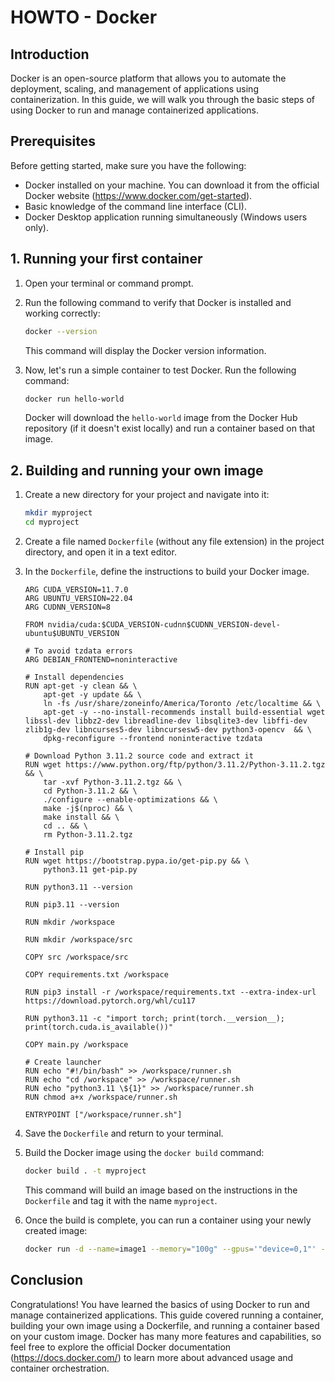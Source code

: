# HOWTO - Docker

## Introduction

Docker is an open-source platform that allows you to automate the deployment, scaling, and management of applications using containerization. In this guide, we will walk you through the basic steps of using Docker to run and manage containerized applications.

## Prerequisites

Before getting started, make sure you have the following:

- Docker installed on your machine. You can download it from the official Docker website (https://www.docker.com/get-started).
- Basic knowledge of the command line interface (CLI).
- Docker Desktop application running simultaneously (Windows users only).

## 1. Running your first container

1. Open your terminal or command prompt.

2. Run the following command to verify that Docker is installed and working correctly:

   ```bash
   docker --version
   ```

   This command will display the Docker version information.

3. Now, let's run a simple container to test Docker. Run the following command:

   ```bash
   docker run hello-world
   ```

   Docker will download the `hello-world` image from the Docker Hub repository (if it doesn't exist locally) and run a container based on that image.

## 2. Building and running your own image

1. Create a new directory for your project and navigate into it:

   ```bash
   mkdir myproject
   cd myproject
   ```

2. Create a file named `Dockerfile` (without any file extension) in the project directory, and open it in a text editor.

3. In the `Dockerfile`, define the instructions to build your Docker image. 

   ```
   ARG CUDA_VERSION=11.7.0
   ARG UBUNTU_VERSION=22.04
   ARG CUDNN_VERSION=8
   
   FROM nvidia/cuda:$CUDA_VERSION-cudnn$CUDNN_VERSION-devel-ubuntu$UBUNTU_VERSION
   
   # To avoid tzdata errors
   ARG DEBIAN_FRONTEND=noninteractive
   
   # Install dependencies
   RUN apt-get -y clean && \
       apt-get -y update && \
       ln -fs /usr/share/zoneinfo/America/Toronto /etc/localtime && \
       apt-get -y --no-install-recommends install build-essential wget libssl-dev libbz2-dev libreadline-dev libsqlite3-dev libffi-dev zlib1g-dev libncurses5-dev libncursesw5-dev python3-opencv  && \
       dpkg-reconfigure --frontend noninteractive tzdata
   
   # Download Python 3.11.2 source code and extract it
   RUN wget https://www.python.org/ftp/python/3.11.2/Python-3.11.2.tgz && \
       tar -xvf Python-3.11.2.tgz && \
       cd Python-3.11.2 && \
       ./configure --enable-optimizations && \
       make -j$(nproc) && \
       make install && \
       cd .. && \
       rm Python-3.11.2.tgz
   
   # Install pip
   RUN wget https://bootstrap.pypa.io/get-pip.py && \
       python3.11 get-pip.py
   
   RUN python3.11 --version
   
   RUN pip3.11 --version
   
   RUN mkdir /workspace
   
   RUN mkdir /workspace/src
   
   COPY src /workspace/src
   
   COPY requirements.txt /workspace
   
   RUN pip3 install -r /workspace/requirements.txt --extra-index-url https://download.pytorch.org/whl/cu117
   
   RUN python3.11 -c "import torch; print(torch.__version__); print(torch.cuda.is_available())"
   
   COPY main.py /workspace
   
   # Create launcher
   RUN echo "#!/bin/bash" >> /workspace/runner.sh
   RUN echo "cd /workspace" >> /workspace/runner.sh
   RUN echo "python3.11 \${1}" >> /workspace/runner.sh
   RUN chmod a+x /workspace/runner.sh
   
   ENTRYPOINT ["/workspace/runner.sh"]
   
   ```

4. Save the `Dockerfile` and return to your terminal.

5. Build the Docker image using the `docker build` command:

   ```bash
   docker build . -t myproject
   ```
   
   This command will build an image based on the instructions in the `Dockerfile` and tag it with the name `myproject`.
   
6. Once the build is complete, you can run a container using your newly created image:

   ```bash
   docker run -d --name=image1 --memory="100g" --gpus='"device=0,1"' --cpus=40 -v experiments/:/workspace/experiments:rw myproject main.py
   ```
   

## Conclusion

Congratulations! You have learned the basics of using Docker to run and manage containerized applications. This guide covered running a container, building your own image using a Dockerfile, and running a container based on your custom image. Docker has many more features and capabilities, so feel free to explore the official Docker documentation (https://docs.docker.com/) to learn more about advanced usage and container orchestration.
